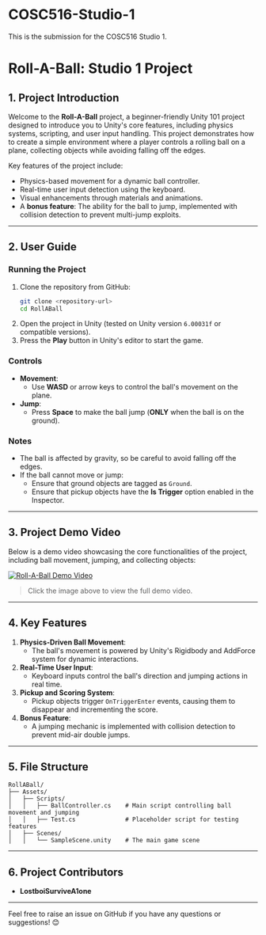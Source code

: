 # COSC516-Studio-1
This is the submission for the COSC516 Studio 1.
# **Roll-A-Ball: Studio 1 Project**

## **1. Project Introduction**

Welcome to the **Roll-A-Ball** project, a beginner-friendly Unity 101 project designed to introduce you to Unity's core features, including physics systems, scripting, and user input handling. This project demonstrates how to create a simple environment where a player controls a rolling ball on a plane, collecting objects while avoiding falling off the edges.

Key features of the project include:
- Physics-based movement for a dynamic ball controller.
- Real-time user input detection using the keyboard.
- Visual enhancements through materials and animations.
- A **bonus feature**: The ability for the ball to jump, implemented with collision detection to prevent multi-jump exploits.

---

## **2. User Guide**

### **Running the Project**
1. Clone the repository from GitHub:
   ```bash
   git clone <repository-url>
   cd RollABall
   ```
2. Open the project in Unity (tested on Unity version `6.00031f` or compatible versions).
3. Press the **Play** button in Unity's editor to start the game.

### **Controls**
- **Movement**:
  - Use **WASD** or arrow keys to control the ball's movement on the plane.
- **Jump**:
  - Press **Space** to make the ball jump (**ONLY** when the ball is on the ground).

### **Notes**
- The ball is affected by gravity, so be careful to avoid falling off the edges.
- If the ball cannot move or jump:
  - Ensure that ground objects are tagged as `Ground`.
  - Ensure that pickup objects have the **Is Trigger** option enabled in the Inspector.

---

## **3. Project Demo Video**

Below is a demo video showcasing the core functionalities of the project, including ball movement, jumping, and collecting objects:

[![Roll-A-Ball Demo Video](https://img.youtube.com/vi/your-video-id/0.jpg)](https://www.youtube.com/watch?v=your-video-id)

> Click the image above to view the full demo video.

---

## **4. Key Features**

1. **Physics-Driven Ball Movement**:
   - The ball's movement is powered by Unity's Rigidbody and AddForce system for dynamic interactions.
2. **Real-Time User Input**:
   - Keyboard inputs control the ball's direction and jumping actions in real time.
3. **Pickup and Scoring System**:
   - Pickup objects trigger `OnTriggerEnter` events, causing them to disappear and incrementing the score.
4. **Bonus Feature**:
   - A jumping mechanic is implemented with collision detection to prevent mid-air double jumps.

---

## **5. File Structure**

```
RollABall/
├── Assets/
│   ├── Scripts/
│   │   ├── BallController.cs    # Main script controlling ball movement and jumping
│   │   ├── Test.cs              # Placeholder script for testing features
│   ├── Scenes/
│   │   └── SampleScene.unity    # The main game scene
```

---

## **6. Project Contributors**

- **LostboiSurviveA1one**

---

Feel free to raise an issue on GitHub if you have any questions or suggestions! 😊
